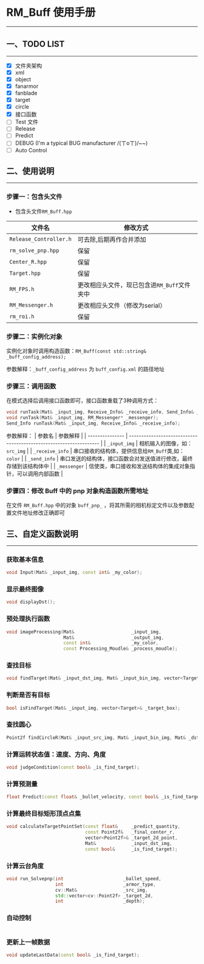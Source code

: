 # RM_Buff 使用手册

---

## 一、TODO LIST

---

- [x]  文件夹架构
  - [x]  xml
  - [x]  object
  - [x]  fanarmor
  - [x]  fanblade
  - [x]  target
  - [x]  circle
- [x]  接口函数
- [ ]  Test 文件
- [ ]  Release
- [ ]  Predict
- [ ]  DEBUG (I'm a typical BUG manufacturer /(ㄒoㄒ)/~~)
- [ ]  Auto Control

## 二、使用说明

---

### 步骤一：包含头文件

- 包含头文件`RM_Buff.hpp`

| 文件名                 | 修改方式                                    |
| ---------------------- | ------------------------------------------- |
| `Release_Controller.h` | 可去除,后期再作合并添加                     |
| `rm_solve_pnp.hpp`     | 保留                                        |
| `Center_R.hpp`         | 保留                                        |
| `Target.hpp`           | 保留                                        |
| `RM_FPS.h`             | 更改相应头文件，现已包含进`RM_Buff`文件夹中 |
| `RM_Messenger.h`       | 更改相应头文件（修改为serial）              |
| `rm_roi.h`             | 保留                                        |

### 步骤二：实例化对象

实例化对象时调用构造函数：`RM_Buff(const std::string& _buff_config_address);`

参数解释：`_buff_config_address` 为 `buff_config.xml` 的路径地址
  
### 步骤三：调用函数

在模式选择后调用接口函数即可，接口函数重载了3种调用方式：

   ```C++
  void runTask(Mat& _input_img, Receive_Info& _receive_info, Send_Info& _send_info);
  void runTask(Mat& _input_img, RM_Messenger* _messenger);
  Send_Info runTask(Mat& _input_img, Receive_Info& _receive_info);
  ```

  参数解释：
  | 参数名          | 参数解释                                                           |
  | --------------- | ------------------------------------------------------------------ |
  | `_input_img`    | 相机输入的图像，如：`src_img`                                      |
  | `_receive_info` | 串口接收的结构体，提供信息给`RM_Buff`类,如：`color`                |
  | `_send_info`    | 串口发送的结构体，接口函数会对发送值进行修改，最终存储到该结构体中 |
  | `_messenger`    | 信使类，串口接收和发送结构体的集成对象指针，可以调用内部函数       |

### 步骤四：修改 Buff 中的 pnp 对象构造函数所需地址

在文件 `RM_Buff.hpp` 中的对象 `buff_pnp_` ，将其所需的相机标定文件以及参数配置文件地址修改正确即可

## 三、自定义函数说明

---

### 获取基本信息

  ```C++
  void Input(Mat& _input_img, const int& _my_color);
  ```

### 显示最终图像

  ```C++
  void displayDst();
  ```

### 预处理执行函数

  ```C++
  void imageProcessing(Mat&                     _input_img,
                       Mat&                     _output_img,
                       const int&               _my_color,
                       const Processing_Moudle& _process_moudle);
  ```

### 查找目标

```C++
void findTarget(Mat& _input_dst_img, Mat& _input_bin_img, vector<Target>& _target_box);
```

### 判断是否有目标

```C++
bool isFindTarget(Mat& _input_img, vector<Target>& _target_box);
```

### 查找圆心

```C++
Point2f findCircleR(Mat& _input_src_img, Mat& _input_bin_img, Mat& _dst_img, const bool& _is_find_target);
```

### 计算运转状态值：速度、方向、角度

```C++
void judgeCondition(const bool& _is_find_target);
```

### 计算预测量

```C++
float Predict(const float& _bullet_velocity, const bool& _is_find_target);
```

### 计算最终目标矩形顶点点集

```C++
void calculateTargetPointSet(const float&     _predict_quantity,
                             const Point2f&   _final_center_r,
                             vector<Point2f>& _target_2d_point,
                             Mat&             _input_dst_img,
                             const bool&      _is_find_target);
```

### 计算云台角度

```C++
void run_Solvepnp(int                      _ballet_speed,
                  int                      _armor_type,
                  cv::Mat&                 _src_img,
                  std::vector<cv::Point2f> _target_2d,
                  int                      _depth);
```

### 自动控制

```C++
```

### 更新上一帧数据

```C++
void updateLastData(const bool& _is_find_target);
```
